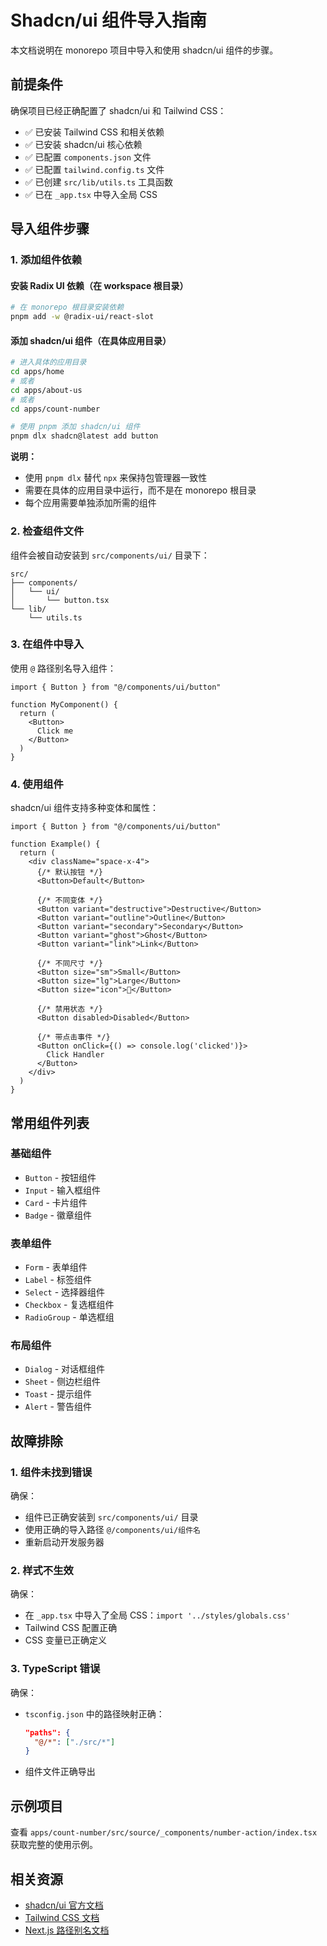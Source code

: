 # Shadcn/ui 组件导入指南

本文档说明在 monorepo 项目中导入和使用 shadcn/ui 组件的步骤。

## 前提条件

确保项目已经正确配置了 shadcn/ui 和 Tailwind CSS：

- ✅ 已安装 Tailwind CSS 和相关依赖
- ✅ 已安装 shadcn/ui 核心依赖
- ✅ 已配置 `components.json` 文件
- ✅ 已配置 `tailwind.config.ts` 文件
- ✅ 已创建 `src/lib/utils.ts` 工具函数
- ✅ 已在 `_app.tsx` 中导入全局 CSS

## 导入组件步骤

### 1. 添加组件依赖

#### 安装 Radix UI 依赖（在 workspace 根目录）

```bash
# 在 monorepo 根目录安装依赖
pnpm add -w @radix-ui/react-slot
```

#### 添加 shadcn/ui 组件（在具体应用目录）

```bash
# 进入具体的应用目录
cd apps/home
# 或者
cd apps/about-us  
# 或者
cd apps/count-number

# 使用 pnpm 添加 shadcn/ui 组件
pnpm dlx shadcn@latest add button
```

**说明：**
- 使用 `pnpm dlx` 替代 `npx` 来保持包管理器一致性
- 需要在具体的应用目录中运行，而不是在 monorepo 根目录
- 每个应用需要单独添加所需的组件

### 2. 检查组件文件

组件会被自动安装到 `src/components/ui/` 目录下：

```
src/
├── components/
│   └── ui/
│       └── button.tsx
└── lib/
    └── utils.ts
```

### 3. 在组件中导入

使用 `@` 路径别名导入组件：

```tsx
import { Button } from "@/components/ui/button"

function MyComponent() {
  return (
    <Button>
      Click me
    </Button>
  )
}
```

### 4. 使用组件

shadcn/ui 组件支持多种变体和属性：

```tsx
import { Button } from "@/components/ui/button"

function Example() {
  return (
    <div className="space-x-4">
      {/* 默认按钮 */}
      <Button>Default</Button>
      
      {/* 不同变体 */}
      <Button variant="destructive">Destructive</Button>
      <Button variant="outline">Outline</Button>
      <Button variant="secondary">Secondary</Button>
      <Button variant="ghost">Ghost</Button>
      <Button variant="link">Link</Button>
      
      {/* 不同尺寸 */}
      <Button size="sm">Small</Button>
      <Button size="lg">Large</Button>
      <Button size="icon">🎨</Button>
      
      {/* 禁用状态 */}
      <Button disabled>Disabled</Button>
      
      {/* 带点击事件 */}
      <Button onClick={() => console.log('clicked')}>
        Click Handler
      </Button>
    </div>
  )
}
```

## 常用组件列表

### 基础组件
- `Button` - 按钮组件
- `Input` - 输入框组件
- `Card` - 卡片组件
- `Badge` - 徽章组件

### 表单组件
- `Form` - 表单组件
- `Label` - 标签组件
- `Select` - 选择器组件
- `Checkbox` - 复选框组件
- `RadioGroup` - 单选框组

### 布局组件
- `Dialog` - 对话框组件
- `Sheet` - 侧边栏组件
- `Toast` - 提示组件
- `Alert` - 警告组件

## 故障排除

### 1. 组件未找到错误

确保：
- 组件已正确安装到 `src/components/ui/` 目录
- 使用正确的导入路径 `@/components/ui/组件名`
- 重新启动开发服务器

### 2. 样式不生效

确保：
- 在 `_app.tsx` 中导入了全局 CSS：`import '../styles/globals.css'`
- Tailwind CSS 配置正确
- CSS 变量已正确定义

### 3. TypeScript 错误

确保：
- `tsconfig.json` 中的路径映射正确：
  ```json
  "paths": {
    "@/*": ["./src/*"]
  }
  ```
- 组件文件正确导出

## 示例项目

查看 `apps/count-number/src/source/_components/number-action/index.tsx` 获取完整的使用示例。

## 相关资源

- [shadcn/ui 官方文档](https://ui.shadcn.com/)
- [Tailwind CSS 文档](https://tailwindcss.com/docs)
- [Next.js 路径别名文档](https://nextjs.org/docs/advanced-features/compiler#path-alias)